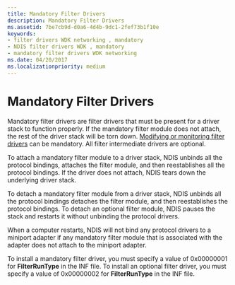 ```yaml
---
title: Mandatory Filter Drivers
description: Mandatory Filter Drivers
ms.assetid: 7be7cb9d-d0a6-4d4b-9dc1-2fef73b1f10e
keywords:
- filter drivers WDK networking , mandatory
- NDIS filter drivers WDK , mandatory
- mandatory filter drivers WDK networking
ms.date: 04/20/2017
ms.localizationpriority: medium
---
```


# Mandatory Filter Drivers





Mandatory filter drivers are filter drivers that must be present for a driver stack to function properly. If the mandatory filter module does not attach, the rest of the driver stack will be torn down. [Modifying or monitoring filter drivers](types-of-filter-drivers.md) can be mandatory. All filter intermediate drivers are optional.

To attach a mandatory filter module to a driver stack, NDIS unbinds all the protocol bindings, attaches the filter module, and then reestablishes all the protocol bindings. If the driver does not attach, NDIS tears down the underlying driver stack.

To detach a mandatory filter module from a driver stack, NDIS unbinds all the protocol bindings detaches the filter module, and then reestablishes the protocol bindings. To detach an optional filter module, NDIS pauses the stack and restarts it without unbinding the protocol drivers.

When a computer restarts, NDIS will not bind any protocol drivers to a miniport adapter if any mandatory filter module that is associated with the adapter does not attach to the miniport adapter.

To install a mandatory filter driver, you must specify a value of 0x00000001 for **FilterRunType** in the INF file. To install an optional filter driver, you must specify a value of 0x00000002 for **FilterRunType** in the INF file.

 

 





